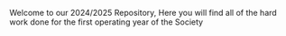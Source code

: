 Welcome to our 2024/2025 Repository, Here you will find all of the hard work done for the first operating year of the Society
